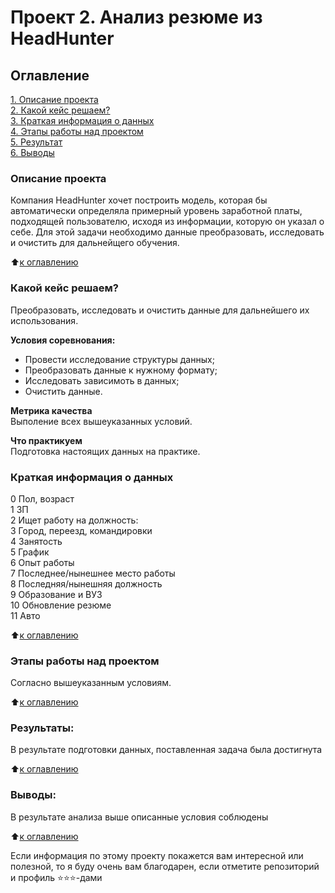 # Проект 2. Анализ резюме из HeadHunter

## Оглавление  
[1. Описание проекта](README.md#Описание-проекта)  
[2. Какой кейс решаем?](README.md#Какой-кейс-решаем)  
[3. Краткая информация о данных](README.md#Краткая-информация-о-данных)  
[4. Этапы работы над проектом](README.md#Этапы-работы-над-проектом)  
[5. Результат](README.md#Результаты)    
[6. Выводы](README.md#Выводы) 

### Описание проекта    
Компания HeadHunter хочет построить модель, которая бы автоматически определяла примерный уровень заработной платы, подходящей пользователю, исходя из информации, которую он указал о себе. Для этой задачи необходимо данные преобразовать, исследовать и очистить для дальнейщего обучения.

:arrow_up:[к оглавлению](README.md#Оглавление)


### Какой кейс решаем?    
Преобразовать, исследовать и очистить данные для дальнейшего их использования.

**Условия соревнования:**  
- Провести исследование структуры данных;
- Преобразовать данные к нужному формату;
- Исследовать зависимоть в данных;
- Очистить данные.

**Метрика качества**     
Выполение всех вышеуказанных условий.

**Что практикуем**     
Подготовка настоящих данных на практике.


### Краткая информация о данных
 0   Пол, возраст                     
 1   ЗП                               
 2   Ищет работу на должность:        
 3   Город, переезд, командировки     
 4   Занятость                        
 5   График                           
 6   Опыт работы                      
 7   Последнее/нынешнее место работы  
 8   Последняя/нынешняя должность     
 9   Образование и ВУЗ                
 10  Обновление резюме                
 11  Авто  
  
:arrow_up:[к оглавлению](README.md#Оглавление)


### Этапы работы над проектом  
Согласно вышеуказанным условиям.

:arrow_up:[к оглавлению](README.md#Оглавление)


### Результаты:  
В результате подготовки данных, поставленная задача была достигнута 

:arrow_up:[к оглавлению](README.md#Оглавление)


### Выводы:  
В результате анализа выше описанные условия соблюдены

:arrow_up:[к оглавлению](README.md#Оглавление)


Если информация по этому проекту покажется вам интересной или полезной, то я буду очень вам благодарен, если отметите репозиторий и профиль ⭐️⭐️⭐️-дами